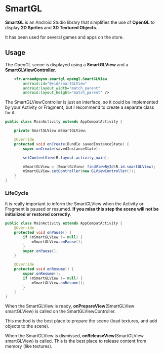 # SmartGL #

**SmartGL** is an Android Studio library that simplifies the use of **OpenGL** to display **2D Sprites** and **3D Textured Objects**.

It has been used for several games and apps on the store.

## Usage ##

The OpenGL scene is displayed using a **SmartGLView** and a **SmartGLViewController**.

```xml
    <fr.arnaudguyon.smartgl.opengl.SmartGLView
        android:id="@+id/smartGLView"
        android:layout_width="match_parent"
        android:layout_height="match_parent" />
```

The SmartGLViewController is just an interface, so it could be implemented by your Activity or Fragment, but I recommend to create a separate class for it.

```java
public class MainActivity extends AppCompatActivity {

    private SmartGLView mSmartGLView;

    @Override
    protected void onCreate(Bundle savedInstanceState) {
        super.onCreate(savedInstanceState);

        setContentView(R.layout.activity_main);

        mSmartGLView = (SmartGLView) findViewById(R.id.smartGLView);
        mSmartGLView.setController(new GLViewController());
    }
}
```

### LifeCycle ###

It is really important to inform the SmartGLView when the Activity or Fragment is paused or resumed. **If you miss this step the scene will not be initialized or restored correctly**.

```java
public class MainActivity extends AppCompatActivity {
    @Override
    protected void onPause() {
        if (mSmartGLView != null) {
            mSmartGLView.onPause();
        }
        super.onPause();
    }

    @Override
    protected void onResume() {
        super.onResume();
        if (mSmartGLView != null) {
            mSmartGLView.onResume();
        }
    }
}
```

When the SmartGLView is ready, **onPrepareView**(SmartGLView smartGLView) is called on the SmartGLViewController.

This method is the best place to prepare the scene (load textures, and add objects to the scene).

When the SmartGLView is dismissed, **onReleaseView**(SmartGLView smartGLView) is called. This is the best place to release content from memory (like textures).

